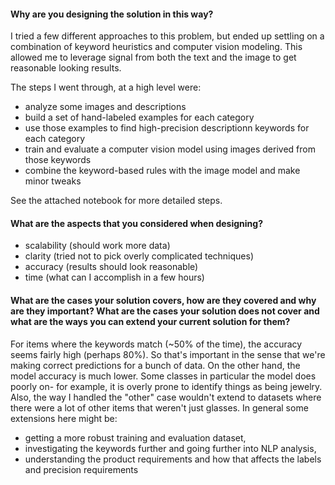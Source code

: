 #### Why are you designing the solution in this way?

I tried a few different approaches to this problem, but ended up settling on a combination of keyword heuristics and computer vision modeling. This allowed me to leverage signal from both the text and the image to get reasonable looking results.

The steps I went through, at a high level were:
- analyze some images and descriptions
- build a set of hand-labeled examples for each category
- use those examples to find high-precision descriptionn keywords for each category
- train and evaluate a computer vision model using images derived from those keywords
- combine the keyword-based rules with the image model and make minor tweaks

See the attached notebook for more detailed steps.

#### What are the aspects that you considered when designing?

- scalability (should work more data)
- clarity (tried not to pick overly complicated techniques)
- accuracy (results should look reasonable)
- time (what can I accomplish in a few hours)

#### What are the cases your solution covers, how are they covered and why are they important? What are the cases your solution does not cover and what are the ways you can extend your current solution for them?

For items where the keywords match (~50% of the time), the accuracy seems fairly high (perhaps 80%). So that's important in the sense that we're making correct predictions for a bunch of data. On the other hand, the model accuracy is much lower. Some classes in particular the model does poorly on- for example, it is overly prone to identify things as being jewelry. Also, the way I handled the "other" case wouldn't extend to datasets where there were a lot of other items that weren't just glasses. In general some extensions here might be:
- getting a more robust training and evaluation dataset,
- investigating the keywords further and going further into NLP analysis,
- understanding the product requirements and how that affects the labels and precision requirements
